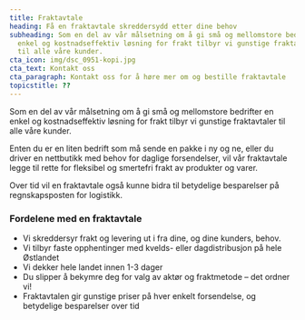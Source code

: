 ```yaml
---
title: Fraktavtale
heading: Få en fraktavtale skreddersydd etter dine behov
subheading: Som en del av vår målsetning om å gi små og mellomstore bedrifter en
  enkel og kostnadseffektiv løsning for frakt tilbyr vi gunstige fraktavtaler
  til alle våre kunder.
cta_icon: img/dsc_0951-kopi.jpg
cta_text: Kontakt oss
cta_paragraph: Kontakt oss for å høre mer om og bestille fraktavtale
topicstitle: ??
---
```

Som en del av vår målsetning om å gi små og mellomstore bedrifter en enkel og kostnadseffektiv løsning for frakt tilbyr vi gunstige fraktavtaler til alle våre kunder.

Enten du er en liten bedrift som må sende en pakke i ny og ne, eller du driver en nettbutikk med behov for daglige forsendelser, vil vår fraktavtale legge til rette for fleksibel og smertefri frakt av produkter og varer.

Over tid vil en fraktavtale også kunne bidra til betydelige besparelser på regnskapsposten for logistikk.

### Fordelene med en fraktavtale

* Vi skreddersyr frakt og levering ut i fra dine, og dine kunders, behov.
* Vi tilbyr faste opphentinger med kvelds- eller dagdistribusjon på hele Østlandet
* Vi dekker hele landet innen 1-3 dager
* Du slipper å bekymre deg for valg av aktør og fraktmetode – det ordner vi!
* Fraktavtalen gir gunstige priser på hver enkelt forsendelse, og betydelige besparelser over tid